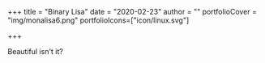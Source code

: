 +++
title = "Binary Lisa"
date = "2020-02-23"
author = ""
portfolioCover = "img/monalisa6.png"
portfolioIcons=["icon/linux.svg"]

+++

Beautiful isn't it?